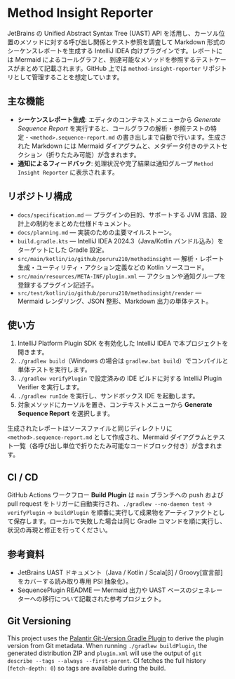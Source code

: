 # Method Insight Reporter

JetBrains の Unified Abstract Syntax Tree (UAST) API を活用し、カーソル位置のメソッドに対する呼び出し関係とテスト参照を調査して Markdown 形式のシーケンスレポートを生成する IntelliJ IDEA 向けプラグインです。レポートには Mermaid によるコールグラフと、到達可能なメソッドを参照するテストケースがまとめて記載されます。GitHub 上では `method-insight-reporter` リポジトリとして管理することを想定しています。

## 主な機能

- **シーケンスレポート生成**: エディタのコンテキストメニューから *Generate Sequence Report* を実行すると、コールグラフの解析・参照テストの特定・`<method>.sequence-report.md` の書き出しまで自動で行います。生成された Markdown には Mermaid ダイアグラムと、メタデータ付きのテストセクション（折りたたみ可能）が含まれます。
- **通知によるフィードバック**: 処理状況や完了結果は通知グループ `Method Insight Reporter` に表示されます。

## リポジトリ構成

- `docs/specification.md` — プラグインの目的、サポートする JVM 言語、設計上の制約をまとめた仕様ドキュメント。
- `docs/planning.md` — 実装のための主要マイルストーン。
- `build.gradle.kts` — IntelliJ IDEA 2024.3（Java/Kotlin バンドル込み）をターゲットにした Gradle 設定。
- `src/main/kotlin/io/github/poruru210/methodinsight` — 解析・レポート生成・ユーティリティ・アクション定義などの Kotlin ソースコード。
- `src/main/resources/META-INF/plugin.xml` — アクションや通知グループを登録するプラグイン記述子。
- `src/test/kotlin/io/github/poruru210/methodinsight/render` — Mermaid レンダリング、JSON 整形、Markdown 出力の単体テスト。

## 使い方

1. IntelliJ Platform Plugin SDK を有効化した IntelliJ IDEA で本プロジェクトを開きます。
2. `./gradlew build`（Windows の場合は `gradlew.bat build`）でコンパイルと単体テストを実行します。
3. `./gradlew verifyPlugin` で設定済みの IDE ビルドに対する IntelliJ Plugin Verifier を実行します。
4. `./gradlew runIde` を実行し、サンドボックス IDE を起動します。
5. 対象メソッドにカーソルを置き、コンテキストメニューから **Generate Sequence Report** を選択します。

生成されたレポートはソースファイルと同じディレクトリに `<method>.sequence-report.md` として作成され、Mermaid ダイアグラムとテスト一覧（各呼び出し単位で折りたたみ可能なコードブロック付き）が含まれます。

## CI / CD

GitHub Actions ワークフロー **Build Plugin** は `main` ブランチへの push および pull request をトリガーに自動実行され、`./gradlew --no-daemon test` → `verifyPlugin` → `buildPlugin` を順番に実行して成果物をアーティファクトとして保存します。ローカルで失敗した場合は同じ Gradle コマンドを順に実行し、状況の再現と修正を行ってください。

## 参考資料

- JetBrains UAST ドキュメント（Java / Kotlin / Scala[β] / Groovy[宣言部] をカバーする読み取り専用 PSI 抽象化）。
- SequencePlugin README — Mermaid 出力や UAST ベースのジェネレーターへの移行について記載された参考プロジェクト。

## Git Versioning

This project uses the [Palantir Git-Version Gradle Plugin](https://github.com/palantir/gradle-git-version) to derive the plugin version from Git metadata. When running `./gradlew buildPlugin`, the generated distribution ZIP and `plugin.xml` will use the output of `git describe --tags --always --first-parent`. CI fetches the full history (`fetch-depth: 0`) so tags are available during the build.
